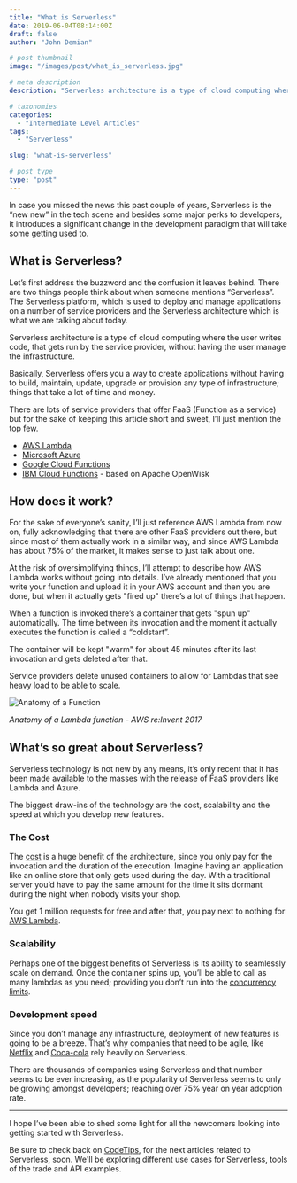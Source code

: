 ```yaml
---
title: "What is Serverless"
date: 2019-06-04T08:14:00Z
draft: false
author: "John Demian"

# post thumbnail
image: "/images/post/what_is_serverless.jpg"

# meta description
description: "Serverless architecture is a type of cloud computing where the user writes code, that gets run by the service provider, without having the user manage the infrastructure."

# taxonomies
categories:
  - "Intermediate Level Articles"
tags:
  - "Serverless"

slug: "what-is-serverless"

# post type
type: "post"
---
```



In case you missed the news this past couple of years, Serverless is the “new new” in the tech scene and besides some major perks to developers, it introduces a significant change in the development paradigm that will take some getting used to.

## What is Serverless?

Let’s first address the buzzword and the confusion it leaves behind. There are two things people think about when someone mentions “Serverless”. The Serverless platform, which is used to deploy and manage applications on a number of service providers and the Serverless architecture which is what we are talking about today.

Serverless architecture is a type of cloud computing where the user writes code, that gets run by the service provider, without having the user manage the infrastructure.

Basically, Serverless offers you a way to create applications without having to build, maintain, update, upgrade or provision any type of infrastructure; things that take a lot of time and money.

There are lots of service providers that offer FaaS (Function as a service) but for the sake of keeping this article short and sweet, I’ll just mention the top few.

* [AWS Lambda](https://aws.amazon.com/lambda/)
* [Microsoft Azure](https://azure.microsoft.com/en-us/)
* [Google Cloud Functions](https://cloud.google.com/functions/)
* [IBM Cloud Functions](https://www.ibm.com/cloud/functions) - based on Apache OpenWisk

## How does it work?

For the sake of everyone’s sanity, I’ll just reference AWS Lambda from now on, fully acknowledging that there are other FaaS providers out there, but since most of them actually work in a similar way, and since AWS Lambda has about 75% of the market, it makes sense to just talk about one.

At the risk of oversimplifying things, I’ll attempt to describe how AWS Lambda works without going into details. I’ve already mentioned that you write your function and upload it in your AWS account and then you are done, but when it actually gets "fired up" there’s a lot of things that happen.

When a function is invoked there’s a container that gets "spun up" automatically. The time between its invocation and the moment it actually executes the function is called a “coldstart”.

The container will be kept "warm" for about 45 minutes after its last invocation and gets deleted after that.

Service providers delete unused containers to allow for Lambdas that see heavy load to be able to scale.

![Anatomy of a Function](/images/content/what_is_servless_anatomy_of_a_function.jpg)

_Anatomy of a Lambda function - AWS re:Invent 2017_

## What’s so great about Serverless?

Serverless technology is not new by any means, it’s only recent that it has been made available to the masses with the release of FaaS providers like Lambda and Azure.

The biggest draw-ins of the technology are the cost, scalability and the speed at which you develop new features.

### The Cost

The [cost](https://dashbird.io/blog/saving-money-switching-serverless/) is a huge benefit of the architecture, since you only pay for the invocation and the duration of the execution. Imagine having an application like an online store that only gets used during the day. With a traditional server you’d have to pay the same amount for the time it sits dormant during the night when nobody visits your shop.

You get 1 million requests for free and after that, you pay next to nothing for [AWS Lambda](https://aws.amazon.com/lambda/pricing/).

### Scalability

Perhaps one of the biggest benefits of Serverless is its ability to seamlessly scale on demand. Once the container spins up, you’ll be able to call as many lambdas as you need; providing you don’t run into the [concurrency limits](https://www.bluematador.com/blog/why-aws-lambda-throttles-functions).

### Development speed

Since you don’t manage any infrastructure, deployment of new features is going to be a breeze. That’s why companies that need to be agile, like [Netflix](https://dzone.com/articles/serverless-case-study-netflix) and [Coca-cola](https://dzone.com/articles/serverless-case-study-coca-cola) rely heavily on Serverless.

There are thousands of companies using Serverless and that number seems to be ever increasing, as the popularity of Serverless seems to only be growing amongst developers; reaching over 75% year on year adoption rate.

---

I hope I’ve been able to shed some light for all the newcomers looking into getting started with Serverless.

Be sure to check back on [CodeTips](www.codetips.co.uk), for the next articles related to Serverless, soon. We'll be exploring different use cases for Serverless, tools of the trade and API examples.

